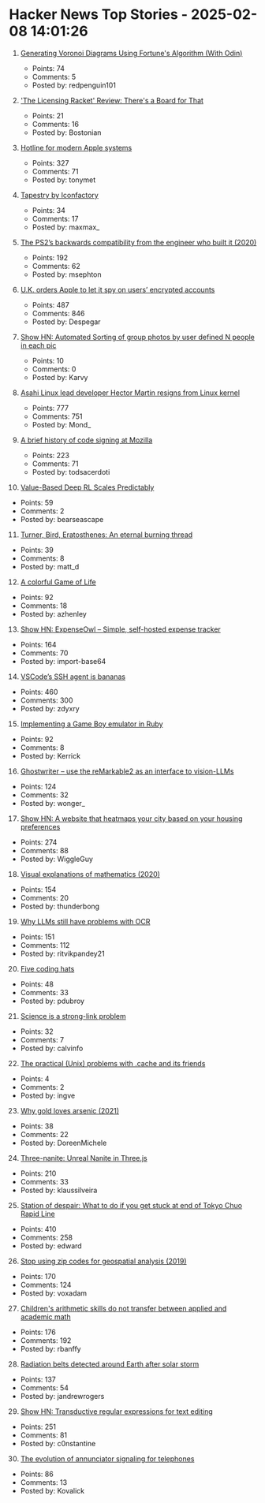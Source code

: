 # Hacker News Top Stories - 2025-02-08 14:01:26

1. [Generating Voronoi Diagrams Using Fortune's Algorithm (With Odin)](https://redpenguin101.github.io/html/posts/2025_01_21_voronoi.html)
   - Points: 74
   - Comments: 5
   - Posted by: redpenguin101

2. ['The Licensing Racket' Review: There's a Board for That](https://www.wsj.com/arts-culture/books/the-licensing-racket-review-theres-a-board-for-that-3da68d0a)
   - Points: 21
   - Comments: 16
   - Posted by: Bostonian

3. [Hotline for modern Apple systems](https://github.com/mierau/hotline)
   - Points: 327
   - Comments: 71
   - Posted by: tonymet

4. [Tapestry by Iconfactory](https://usetapestry.com/)
   - Points: 34
   - Comments: 17
   - Posted by: maxmax_

5. [The PS2’s backwards compatibility from the engineer who built it (2020)](https://freelansations.medium.com/the-story-of-the-ps2s-backwards-compatibility-from-the-engineer-who-built-it-ec39cf5a0353)
   - Points: 192
   - Comments: 62
   - Posted by: msephton

6. [U.K. orders Apple to let it spy on users’ encrypted accounts](https://www.washingtonpost.com/technology/2025/02/07/apple-encryption-backdoor-uk/)
   - Points: 487
   - Comments: 846
   - Posted by: Despegar

7. [Show HN: Automated Sorting of group photos by user defined N people in each pic](https://github.com/Karvy-Singh/Sort_Memories)
   - Points: 10
   - Comments: 0
   - Posted by: Karvy

8. [Asahi Linux lead developer Hector Martin resigns from Linux kernel](https://lkml.org/lkml/2025/2/7/9)
   - Points: 777
   - Comments: 751
   - Posted by: Mond_

9. [A brief history of code signing at Mozilla](https://hearsum.ca/posts/history-of-code-signing-at-mozilla/)
   - Points: 223
   - Comments: 71
   - Posted by: todsacerdoti

10. [Value-Based Deep RL Scales Predictably](https://arxiv.org/abs/2502.04327)
   - Points: 59
   - Comments: 2
   - Posted by: bearseascape

11. [Turner, Bird, Eratosthenes: An eternal burning thread](https://www.cambridge.org/core/journals/journal-of-functional-programming/article/turner-bird-eratosthenes-an-eternal-burning-thread/32E2EDF5D5EAEC95F13D313BC97B86F0)
   - Points: 39
   - Comments: 8
   - Posted by: matt_d

12. [A colorful Game of Life](https://colorlife.quick.jaredforsyth.com)
   - Points: 92
   - Comments: 18
   - Posted by: azhenley

13. [Show HN: ExpenseOwl – Simple, self-hosted expense tracker](https://github.com/Tanq16/ExpenseOwl)
   - Points: 164
   - Comments: 70
   - Posted by: import-base64

14. [VSCode’s SSH agent is bananas](https://fly.io/blog/vscode-ssh-wtf/)
   - Points: 460
   - Comments: 300
   - Posted by: zdyxry

15. [Implementing a Game Boy emulator in Ruby](https://sacckey.dev/posts/implementing-a-game-boy-emulator-in-ruby/)
   - Points: 92
   - Comments: 8
   - Posted by: Kerrick

16. [Ghostwriter – use the reMarkable2 as an interface to vision-LLMs](https://github.com/awwaiid/ghostwriter)
   - Points: 124
   - Comments: 32
   - Posted by: wonger_

17. [Show HN: A website that heatmaps your city based on your housing preferences](https://theretowhere.com/)
   - Points: 274
   - Comments: 88
   - Posted by: WiggleGuy

18. [Visual explanations of mathematics (2020)](https://agilescientific.com/blog/2020/2/25/visual-explanations-of-mathematics)
   - Points: 154
   - Comments: 20
   - Posted by: thunderbong

19. [Why LLMs still have problems with OCR](https://www.runpulse.com/blog/why-llms-suck-at-ocr)
   - Points: 151
   - Comments: 112
   - Posted by: ritvikpandey21

20. [Five coding hats](https://dubroy.com/blog/five-coding-hats/)
   - Points: 48
   - Comments: 33
   - Posted by: pdubroy

21. [Science is a strong-link problem](https://www.experimental-history.com/p/repost-science-is-a-strong-link-problem)
   - Points: 32
   - Comments: 7
   - Posted by: calvinfo

22. [The practical (Unix) problems with .cache and its friends](https://utcc.utoronto.ca/~cks/space/blog/sysadmin/DotCacheDirectoriesProblem)
   - Points: 4
   - Comments: 2
   - Posted by: ingve

23. [Why gold loves arsenic (2021)](https://www.mining.com/why-gold-loves-arsenic/)
   - Points: 38
   - Comments: 22
   - Posted by: DoreenMichele

24. [Three-nanite: Unreal Nanite in Three.js](https://github.com/AIFanatic/three-nanite)
   - Points: 210
   - Comments: 33
   - Posted by: klaussilveira

25. [Station of despair: What to do if you get stuck at end of Tokyo Chuo Rapid Line](https://soranews24.com/2024/12/21/station-of-despair-what-to-do-if-you-get-stuck-at-the-end-of-tokyos-chuo-rapid-line/)
   - Points: 410
   - Comments: 258
   - Posted by: edward

26. [Stop using zip codes for geospatial analysis (2019)](https://carto.com/blog/zip-codes-spatial-analysis)
   - Points: 170
   - Comments: 124
   - Posted by: voxadam

27. [Children's arithmetic skills do not transfer between applied and academic math](https://www.nature.com/articles/s41586-024-08502-w)
   - Points: 176
   - Comments: 192
   - Posted by: rbanffy

28. [Radiation belts detected around Earth after solar storm](https://www.sciencealert.com/mysterious-radiation-belts-detected-around-earth-after-epic-solar-storm)
   - Points: 137
   - Comments: 54
   - Posted by: jandrewrogers

29. [Show HN: Transductive regular expressions for text editing](https://github.com/c0stya/trre)
   - Points: 251
   - Comments: 81
   - Posted by: c0nstantine

30. [The evolution of annunciator signaling for telephones](https://www.calling315.com/annunicators)
   - Points: 86
   - Comments: 13
   - Posted by: Kovalick

